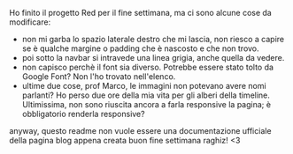 Ho finito il progetto Red per il fine settimana, ma ci sono alcune cose da modificare:

- non mi garba lo spazio laterale destro che mi lascia, non riesco a capire se è qualche margine o padding che è nascosto e che non trovo.
- poi sotto la navbar si intravede una linea grigia, anche quella da vedere.
- non capisco perchè il font sia diverso. Potrebbe essere stato tolto da Google Font? Non l'ho trovato nell'elenco.
- ultime due cose, prof Marco, le immagini non potevano avere nomi parlanti? Ho perso due ore della mia vita per gli alberi della timeline. Ultimissima, non sono riuscita ancora a farla responsive la pagina; è obbligatorio renderla responsive?

anyway, questo readme non vuole essere una documentazione ufficiale della pagina blog appena creata 
buon fine settimana raghiz! <3